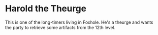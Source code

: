 # Harold the Theurge

This is one of the long-timers living in Foxhole.  He's a theurge and wants the
party to retrieve some artifacts from the 12th level.

